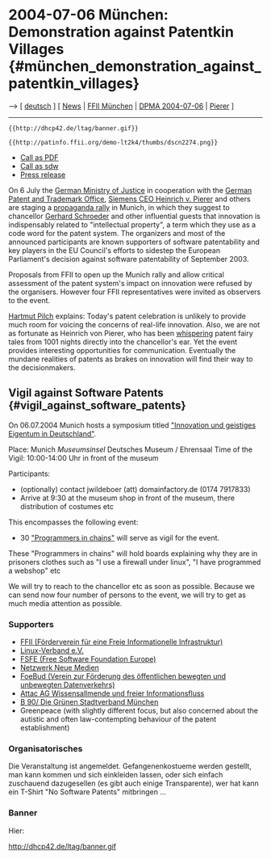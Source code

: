 # 2004-07-06 München: Demonstration against Patentkin Villages {#münchen_demonstration_against_patentkin_villages}

\--\> \[ [ deutsch](DemoMuenchen040706De "wikilink") \] \[ [
News](SwpatcninoEn "wikilink") \| [ FFII
München](FfiiMuenchenDe "wikilink") \| [ DPMA
2004-07-06](Dpma040706De "wikilink") \| [
Pierer](HeinrichVonPiererDe "wikilink") \]

------------------------------------------------------------------------

```{=mediawiki}
{{http://dhcp42.de/ltag/banner.gif}}
```
```{=mediawiki}
{{http://patinfo.ffii.org/demo-lt2k4/thumbs/dscn2274.png}}
```
-   [Call as
    PDF](http://www.ffii.org/~blasum/DemoMuenchen040706De.pdf "wikilink")
-   [Call as
    sdw](http://www.ffii.org/~blasum/DemoMuenchen040706De.sdw "wikilink")
-   [Press release](http://kwiki.ffii.org/?DpmaPM040706De "wikilink")

On 6 July the [ German Ministry of Justice](SwpatbmjDe "wikilink") in
cooperation with the [ German Patent and Trademark
Office](SwpatdpmaDe "wikilink"), [ Siemens CEO Heinrich v.
Pierer](HeinrichVonPiererDe "wikilink") and others are staging a [
propaganda rally](Dpma040706De "wikilink") in Munich, in which they
suggest to chancellor [ Gerhard Schroeder](SwpatschroederDe "wikilink")
and other influential guests that innovation is indispensably related to
\"intellectual property\", a term which they use as a code word for the
patent system. The organizers and most of the announced participants are
known supporters of software patentability and key players in the EU
Council\'s efforts to sidestep the European Parliament\'s decision
against software patentability of September 2003.

Proposals from FFII to open up the Munich rally and allow critical
assessment of the patent system\'s impact on innovation were refused by
the organisers. However four FFII representatives were invited as
observers to the event.

[ Hartmut Pilch](HartmutPilchEn "wikilink") explains: Today\'s patent
celebration is unlikely to provide much room for voicing the concerns of
real-life innovation. Also, we are not as fortunate as Heinrich von
Pierer, who has been
[whispering](http://swpat.ffii.org/news/03/telcos1107/ "wikilink")
patent fairy tales from 1001 nights directly into the chancellor\'s ear.
Yet the event provides interesting opportunities for communication.
Eventually the mundane realities of patents as brakes on innovation will
find their way to the decisionmakers.

## Vigil against Software Patents {#vigil_against_software_patents}

On 06.07.2004 Munich hosts a symposium titled [ \"Innovation und
geistiges Eigentum in Deutschland\"](Dpma040706De "wikilink").

Place: Munich *Museumsinsel* Deutsches Museum / Ehrensaal Time of the
Vigil: 10:00-14:00 Uhr in front of the museum

Participants:

-   (optionally) contact jwildeboer (att) domainfactory.de (0174
    7917833)
-   Arrive at 9:30 at the museum shop in front of the museum, there
    distribution of costumes etc

This encompasses the following event:

-   30 [\"Programmers in
    chains\"](http://segert.net/softwarepatente/16.php "wikilink") will
    serve as vigil for the event.

These \"Programmers in chains\" will hold boards explaining why they are
in prisoners clothes such as \"I use a firewall under linux\", \"I have
programmed a webshop\" etc

We will try to reach to the chancellor etc as soon as possible. Because
we can send now four number of persons to the event, we will try to get
as much media attention as possible.

### Supporters

-   [FFII (Förderverein für eine Freie Informationelle
    Infrastruktur)](http://ffii.org "wikilink")
-   [Linux-Verband e.V.](http://linux-verband.de "wikilink")
-   [FSFE (Free Software Foundation
    Europe)](http://www.fsfeurope.org "wikilink")
-   [Netzwerk Neue Medien](http://www.nnm-ev.de "wikilink")
-   [FoeBud (Verein zur Förderung des öffentlichen bewegten und
    unbewegten Datenverkehrs)](http://www.foebud.org "wikilink")
-   [Attac AG Wissensallmende und freier
    Informationsfluss](http://attac-netzwerk.de/ "wikilink")
-   [B 90/ Die Grünen Stadtverband
    München](http://www.gruene-muenchen.de "wikilink")
-   Greenpeace (with slightly different focus, but also concerned about
    the autistic and often law-contempting behaviour of the patent
    establishment)

### Organisatorisches

Die Veranstaltung ist angemeldet. Gefangenenkostueme werden gestellt,
man kann kommen und sich einkleiden lassen, oder sich einfach zuschauend
dazugesellen (es gibt auch einige Transparente), wer hat kann ein
T-Shirt \"No Software Patents\" mitbringen \...

### Banner

Hier:

[
<http://dhcp42.de/ltag/banner.gif>](//dhcp42.de/ltag/banner.gif "wikilink")
